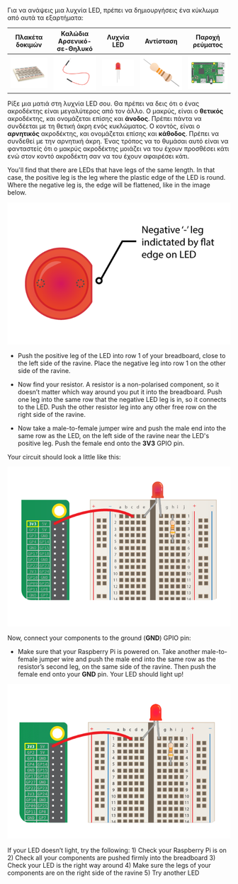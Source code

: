 Για να ανάψεις μια λυχνία LED, πρέπει να δημιουργήσεις ένα κύκλωμα από αυτά τα εξαρτήματα:

| Πλακέτα δοκιμών                           | Καλώδια Αρσενικό-σε-Θηλυκό                         | Λυχνία LED                    | Αντίσταση                         | Παροχή ρεύματος                        |
| ----------------------------------------- | -------------------------------------------------- | ----------------------------- | --------------------------------- | -------------------------------------- |
| ![πλακέτα δοκιμών](images/breadboard.png) | ![καλώδιο αρσενικό-σε-θηλυκό](images/mfjumper.png) | ![Λυχνία LDE](images/led.png) | ![αντίσταση](images/resistor.png) | ![raspberrypi](images/raspberrypi.png) |

Ρίξε μια ματιά στη λυχνία LED σου. Θα πρέπει να δεις ότι ο ένας ακροδέκτης είναι μεγαλύτερος από τον άλλο. Ο μακρύς, είναι ο **θετικός** ακροδέκτης, και ονομάζεται επίσης και **άνοδος**. Πρέπει πάντα να συνδέεται με τη θετική άκρη ενός κυκλώματος. Ο κοντός, είναι ο **αρνητικός** ακροδέκτης, και ονομάζεται επίσης και **κάθοδος**. Πρέπει να συνδεθεί με την αρνητική άκρη. Ένας τρόπος να το θυμάσαι αυτό είναι να φανταστείς ότι ο μακρύς ακροδέκτης μοιάζει να του έχουν προσθέσει κάτι ενώ στον κοντό ακροδέκτη σαν να του έχουν αφαιρέσει κάτι.

You'll find that there are LEDs that have legs of the same length. In that case, the positive leg is the leg where the plastic edge of the LED is round. Where the negative leg is, the edge will be flattened, like in the image below.

![LED Closeup](images/LEDcloseup.png)

+ Push the positive leg of the LED into row 1 of your breadboard, close to the left side of the ravine. Place the negative leg into row 1 on the other side of the ravine.

+ Now find your resistor. A resistor is a non-polarised component, so it doesn’t matter which way around you put it into the breadboard. Push one leg into the same row that the negative LED leg is in, so it connects to the LED. Push the other resistor leg into any other free row on the right side of the ravine.

+ Now take a male-to-female jumper wire and push the male end into the same row as the LED, on the left side of the ravine near the LED's positive leg. Push the female end onto the **3V3** GPIO pin.

Your circuit should look a little like this:

![Circuit Missing Ground](images/ground-missing.png)

Now, connect your components to the ground (**GND**) GPIO pin:

+ Make sure that your Raspberry Pi is powered on. Take another male-to-female jumper wire and push the male end into the same row as the resistor’s second leg, on the same side of the ravine. Then push the female end onto your **GND** pin. Your LED should light up!

![Circuit Current Flow](images/circuit-current-flow.gif)

If your LED doesn’t light, try the following: 1) Check your Raspberry Pi is on 2) Check all your components are pushed firmly into the breadboard 3) Check your LED is the right way around 4) Make sure the legs of your components are on the right side of the ravine 5) Try another LED
